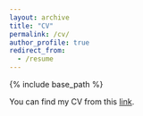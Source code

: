 ```yaml
---
layout: archive
title: "CV"
permalink: /cv/
author_profile: true
redirect_from:
  - /resume
---
```


{% include base_path %}

You can find my CV from this [link]({{site.url}}/files/germanRos_cv2024.pdf).
